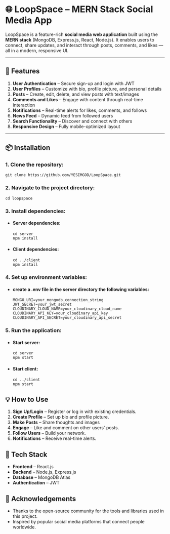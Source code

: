 # 🌐 LoopSpace – MERN Stack Social Media App

LoopSpace is a feature-rich **social media web application** built using the **MERN stack** (MongoDB, Express.js, React, Node.js). It enables users to connect, share updates, and interact through posts, comments, and likes — all in a modern, responsive UI.

---

## 🔧 Features

1. **User Authentication** – Secure sign-up and login with JWT  
2. **User Profiles** – Customize with bio, profile picture, and personal details  
3. **Posts** – Create, edit, delete, and view posts with text/images  
4. **Comments and Likes** – Engage with content through real-time interaction  
5. **Notifications** – Real-time alerts for likes, comments, and follows  
6. **News Feed** – Dynamic feed from followed users  
7. **Search Functionality** – Discover and connect with others  
8. **Responsive Design** – Fully mobile-optimized layout

---

## 📦 Installation

### 1. Clone the repository:
   ```
   git clone https://github.com/YESIMGOD/LoopSpace.git
   ```

### 2. Navigate to the project directory:
   ```
   cd loopspace
   ```

### 3. Install dependencies:
   - #### Server dependencies:
     ```
     cd server
     npm install
     ```

   - #### Client dependencies:
     ```
     cd ../client
     npm install
     ```

### 4. Set up environment variables:
   - #### create a .env file in the server directory the following variables:
     ```
     MONGO_URI=your_mongodb_connection_string
     JWT_SECRET=your_jwt_secret
     CLOUDINARY_CLOUD_NAME=your_cloudinary_cloud_name
     CLOUDINARY_API_KEY=your_cloudinary_api_key
     CLOUDINARY_API_SECRET=your_cloudinary_api_secret
     ```

### 5. Run the application:
   - #### Start server:
     ```
     cd server
     npm start
     ```

   - #### Start client:
     ```
     cd ../client
     npm start
     ```

## 💡 How to Use
1. **Sign Up/Login** – Register or log in with existing credentials.
2. **Create Profile** – Set up bio and profile picture.
3. **Make Posts** – Share thoughts and images
4. **Engage** – Like and comment on other users' posts.
5. **Follow Users** – Build your network.
6. **Notifications** – Receive real-time alerts.

## 🧠 Tech Stack
- **Frontend** – React.js
- **Backend** – Node.js, Express.js
- **Database** – MongoDB Atlas
- **Authentication** – JWT 

## 🙏 Acknowledgements
- Thanks to the open-source community for the tools and libraries used in this project.
- Inspired by popular social media platforms that connect people worldwide.
